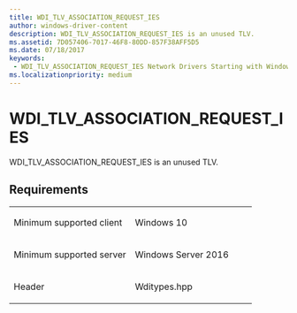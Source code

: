 ```yaml
---
title: WDI_TLV_ASSOCIATION_REQUEST_IES
author: windows-driver-content
description: WDI_TLV_ASSOCIATION_REQUEST_IES is an unused TLV.
ms.assetid: 7D057406-7017-46F8-80DD-857F38AFF5D5
ms.date: 07/18/2017
keywords:
 - WDI_TLV_ASSOCIATION_REQUEST_IES Network Drivers Starting with Windows Vista
ms.localizationpriority: medium
---
```


# WDI\_TLV\_ASSOCIATION\_REQUEST\_IES


WDI\_TLV\_ASSOCIATION\_REQUEST\_IES is an unused TLV.

Requirements
------------

<table>
<colgroup>
<col width="50%" />
<col width="50%" />
</colgroup>
<tbody>
<tr class="odd">
<td><p>Minimum supported client</p></td>
<td><p>Windows 10</p></td>
</tr>
<tr class="even">
<td><p>Minimum supported server</p></td>
<td><p>Windows Server 2016</p></td>
</tr>
<tr class="odd">
<td><p>Header</p></td>
<td>Wditypes.hpp</td>
</tr>
</tbody>
</table>

 

 




